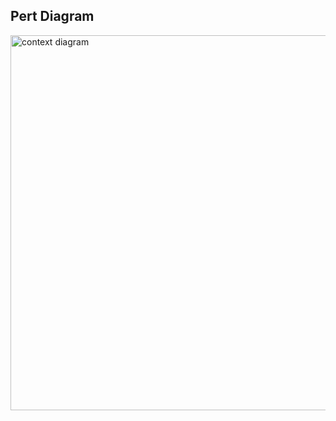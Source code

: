 ## Pert Diagram
<img src="[https://github.com/Elijah0413/TechMedico_Project_SAD_20232024/assets/150232192/96c3c66f-7e7f-49e3-a59f-8182d1b0f1bc](https://github.com/Cheryl322/Technicrab_Project1_SAD_20232024/blob/main/8.0%20Project%20Planning/8.3%20PERT%20Chart%20(based%20on%20WBS)/pert%20diagram.jpg)" alt="context diagram" width="600"/>
